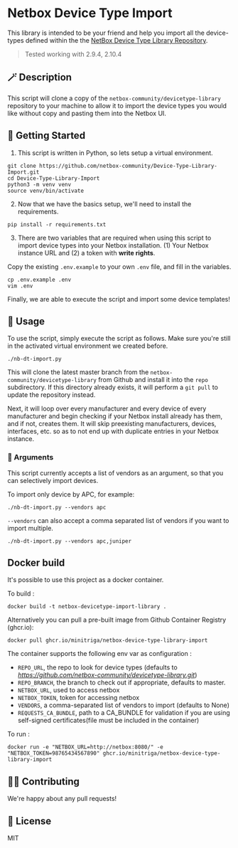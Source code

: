 # Netbox Device Type Import

This library is intended to be your friend and help you import all the device-types defined within the the [NetBox Device Type Library Repository](https://github.com/netbox-community/devicetype-library).

> Tested working with 2.9.4, 2.10.4

## 🪄 Description

This script will clone a copy of the `netbox-community/devicetype-library` repository to your machine to allow it to import the device types you would like without copy and pasting them into the Netbox UI.

## 🚀 Getting Started

1. This script is written in Python, so lets setup a virtual environment.

```
git clone https://github.com/netbox-community/Device-Type-Library-Import.git
cd Device-Type-Library-Import
python3 -m venv venv
source venv/bin/activate
```

2. Now that we have the basics setup, we'll need to install the requirements.

```
pip install -r requirements.txt
```

3. There are two variables that are required when using this script to import device types into your Netbox installation. (1) Your Netbox instance URL and (2) a token with **write rights**.

Copy the existing `.env.example` to your own `.env` file, and fill in the variables.

```
cp .env.example .env
vim .env
```

Finally, we are able to execute the script and import some device templates!

## 🔌 Usage

To use the script, simply execute the script as follows. Make sure you're still in the activated virtual environment we created before.

```
./nb-dt-import.py
```

This will clone the latest master branch from the `netbox-community/devicetype-library` from Github and install it into the `repo` subdirectory. If this directory already exists, it will perform a `git pull` to update the repository instead.

Next, it will loop over every manufacturer and every device of every manufacturer and begin checking if your Netbox install already has them, and if not, creates them. It will skip preexisting manufacturers, devices, interfaces, etc. so as to not end up with duplicate entries in your Netbox instance.

### 🧰 Arguments

This script currently accepts a list of vendors as an argument, so that you can selectively import devices.

To import only device by APC, for example:

```
./nb-dt-import.py --vendors apc
```

`--vendors` can also accept a comma separated list of vendors if you want to import multiple.

```
./nb-dt-import.py --vendors apc,juniper
```

## Docker build

It's possible to use this project as a docker container.

To build :

```
docker build -t netbox-devicetype-import-library .
```

Alternatively you can pull a pre-built image from Github Container Registry (ghcr.io):

```
docker pull ghcr.io/minitriga/netbox-device-type-library-import
```

The container supports the following env var as configuration :

- `REPO_URL`, the repo to look for device types (defaults to _https://github.com/netbox-community/devicetype-library.git_)
- `REPO_BRANCH`, the branch to check out if appropriate, defaults to master.
- `NETBOX_URL`, used to access netbox
- `NETBOX_TOKEN`, token for accessing netbox
- `VENDORS`, a comma-separated list of vendors to import (defaults to None)
- `REQUESTS_CA_BUNDLE`, path to a CA_BUNDLE for validation if you are using self-signed certificates(file must be included in the container)

To run :

```
docker run -e "NETBOX_URL=http://netbox:8080/" -e "NETBOX_TOKEN=98765434567890" ghcr.io/minitriga/netbox-device-type-library-import
```

## 🧑‍💻 Contributing

We're happy about any pull requests!

## 📜 License

MIT
